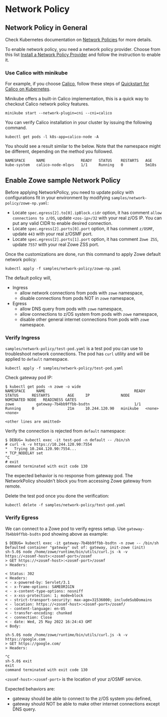 # Network Policy

## Network Policy in General

Check Kubernetes documentation on [Network Policies](https://kubernetes.io/docs/concepts/services-networking/network-policies/) for more details.

To enable network policy, you need a network policy provider. Choose from this list [Install a Network Policy Provider](https://kubernetes.io/docs/tasks/administer-cluster/network-policy-provider/) and follow the instruction to enable it.

### Use Calico with minikube

For example, if you choose [Calico](https://kubernetes.io/docs/tasks/administer-cluster/network-policy-provider/calico-network-policy/), follow these steps of [Quickstart for Calico on Kubernetes](https://docs.projectcalico.org/latest/getting-started/kubernetes/).

Minikube offers a built-in Calico implementation, this is a quick way to checkout Calico network policy features.

```
minikube start --network-plugin=cni --cni=calico
```

You can verify Calico installation in your cluster by issuing the following command.

```
kubectl get pods -l k8s-app=calico-node -A
```

You should see a result similar to the below. Note that the namespace might be different, depending on the method you followed.

```
NAMESPACE     NAME                READY   STATUS    RESTARTS   AGE
kube-system   calico-node-mlqvs   1/1     Running   0          5m18s
```

## Enable Zowe sample Network Policy

Before applying NetworkPolicy, you need to update policy with configurations fit in your environment by modifying `samples/network-policy/zowe-np.yaml`:

- Locate `spec.egress[2].to[0].ipBlock.cidr` option, it has comment `allow connections to z/OS`, update `<zos-ip>/32` with your real z/OS IP. You can put any valid CIDR to enable desired connection.
- Locate `spec.egress[2].ports[0].port` option, it has comment `z/OSMF`, update `443` with your real z/OSMF port.
- Locate `spec.egress[2].ports[1].port` option, it has comment `Zowe ZSS`, update `7557` with your real Zowe ZSS port.

Once the customizations are done, run this command to apply Zowe default network policy:

```
kubectl apply -f samples/network-policy/zowe-np.yaml
```

The default policy will,

- Ingress
  - allow network connections from pods with `zowe` namespace,
  - disable connections from pods NOT in `zowe` namespace,
- Egress
  - allow DNS query from pods with `zowe` namespace,
  - allow connections to z/OS system from pods with `zowe` namespace,
  - disable other general internet connections from pods with `zowe` namespace.

### Verify Ingress

`samples/network-policy/test-pod.yaml` is a test pod you can use to troubleshoot network connections. The pod has `curl` utility and will be applied to `default` namespace.

```
kubectl apply -f samples/network-policy/test-pod.yaml
```

Check gateway pod IP:

```
$ kubectl get pods -n zowe -o wide
NAMESPACE     NAME                                        READY   STATUS      RESTARTS        AGE     IP              NODE       NOMINATED NODE   READINESS GATES
zowe          gateway-7b4bb9ffbb-bsdtn                    1/1     Running     0               21m     10.244.120.90   minikube   <none>           <none>

<other lines are omitted>
```

Verify the connection is rejected from `default` namespace:

```
$ DEBUG= kubectl exec -it test-pod -n default -- /bin/sh
# curl -k -v https://10.244.120.90:7554
*   Trying 10.244.120.90:7554...
* TCP_NODELAY set
^C
# exit
command terminated with exit code 130
```

The expected behavior is no response from gateway pod. The NetworkPolicy shouldn't block you from accessing Zowe gateway from remote.

Delete the test pod once you done the verification:

```
kubectl delete -f samples/network-policy/test-pod.yaml
```

### Verify Egress

We can connect to a Zowe pod to verify egress setup. Use `gateway-7b4bb9ffbb-bsdtn` pod showing above as example:

```
$ DEBUG= kubectl exec -it gateway-7b4bb9ffbb-bsdtn -n zowe -- /bin/sh
Defaulted container "gateway" out of: gateway, init-zowe (init)
sh-5.0$ node /home/zowe/runtime/bin/utils/curl.js -k -v https://<zosmf-host>:<zosmf-port>/zosmf
> GET https://<zosmf-host>:<zosmf-port>/zosmf
> Headers:

< Status: 302
< Headers:
< - x-powered-by: Servlet/3.1
< - x-frame-options: SAMEORIGIN
< - x-content-type-options: nosniff
< - x-xss-protection: 1; mode=block
< - strict-transport-security: max-age=31536000; includeSubDomains
< - location: https://<zosmf-host>:<zosmf-port>/zosmf/
< - content-language: en-US
< - transfer-encoding: chunked
< - connection: Close
< - date: Wed, 25 May 2022 16:24:43 GMT
< Body:

sh-5.0$ node /home/zowe/runtime/bin/utils/curl.js -k -v https://google.com               
> GET https://google.com/
> Headers:

^C
sh-5.0$ exit
exit
command terminated with exit code 130
```

`<zosmf-host>:<zosmf-port>` is the location of your z/OSMF service.

Expected behaviors are:

- gateway should be able to connect to the z/OS system you defined,
- gateway should NOT be able to make other internet connections except DNS query.
